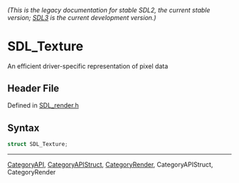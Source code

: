 ###### (This is the legacy documentation for stable SDL2, the current stable version; [SDL3](https://wiki.libsdl.org/SDL3/) is the current development version.)
# SDL_Texture

An efficient driver-specific representation of pixel data

## Header File

Defined in [SDL_render.h](https://github.com/libsdl-org/SDL/blob/SDL2/include/SDL_render.h)

## Syntax

```c
struct SDL_Texture;
```

----
[CategoryAPI](CategoryAPI), [CategoryAPIStruct](CategoryAPIStruct), [CategoryRender](CategoryRender), CategoryAPIStruct, CategoryRender


